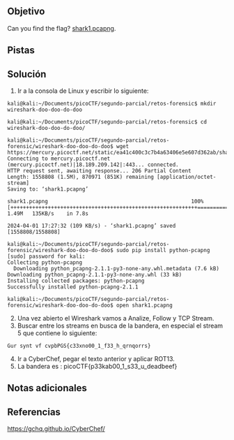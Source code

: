 ## Objetivo
Can you find the flag? [shark1.pcapng](https://mercury.picoctf.net/static/ea41c400c3c7b4a63406e5e607d362ab/shark1.pcapng).

## Pistas
## Solución
1. Ir a la consola de Linux y escribir lo siguiente:
```
kali@kali:~/Documents/picoCTF/segundo-parcial/retos-forensic$ mkdir wireshark-doo-doo-do-doo

kali@kali:~/Documents/picoCTF/segundo-parcial/retos-forensic$ cd wireshark-doo-doo-do-doo/

kali@kali:~/Documents/picoCTF/segundo-parcial/retos-forensic/wireshark-doo-doo-do-doo$ wget https://mercury.picoctf.net/static/ea41c400c3c7b4a63406e5e607d362ab/shark1.pcapng
Connecting to mercury.picoctf.net (mercury.picoctf.net)|18.189.209.142|:443... connected.
HTTP request sent, awaiting response... 206 Partial Content
Length: 1558808 (1.5M), 870971 (851K) remaining [application/octet-stream]
Saving to: ‘shark1.pcapng’

shark1.pcapng                                              100%[++++++++++++++++++++++++++++++++++++++++++++++++++++++++++++===========================================================================>]   1.49M   135KB/s    in 7.8s    

2024-04-01 17:27:32 (109 KB/s) - ‘shark1.pcapng’ saved [1558808/1558808]

kali@kali:~/Documents/picoCTF/segundo-parcial/retos-forensic/wireshark-doo-doo-do-doo$ sudo pip install python-pcapng
[sudo] password for kali: 
Collecting python-pcapng
  Downloading python_pcapng-2.1.1-py3-none-any.whl.metadata (7.6 kB)
Downloading python_pcapng-2.1.1-py3-none-any.whl (33 kB)
Installing collected packages: python-pcapng
Successfully installed python-pcapng-2.1.1

kali@kali:~/Documents/picoCTF/segundo-parcial/retos-forensic/wireshark-doo-doo-do-doo$ open shark1.pcapng

```
2. Una vez abierto el Wireshark vamos a Analize, Follow y TCP Stream.
3. Buscar entre los streams en busca de la bandera, en especial el stream 5 que contiene lo siguiente:
```
Gur synt vf cvpbPGS{c33xno00_1_f33_h_qrnqorrs}
```
4. Ir a CyberChef, pegar el texto anterior y aplicar ROT13.
5. La bandera es :
picoCTF{p33kab00_1_s33_u_deadbeef}
## Notas adicionales
## Referencias
https://gchq.github.io/CyberChef/
